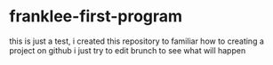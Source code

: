# franklee-first-program
this is just a test, i created this repository to familiar how to creating a project on github
i just try to edit brunch to see what will happen

